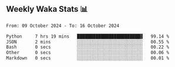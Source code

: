 ## Weekly Waka Stats 📊
<!--START_SECTION:waka-->

```txt
From: 09 October 2024 - To: 16 October 2024

Python     7 hrs 19 mins   ████████████████████████▓   99.14 %
JSON       2 mins          ░░░░░░░░░░░░░░░░░░░░░░░░░   00.55 %
Bash       0 secs          ░░░░░░░░░░░░░░░░░░░░░░░░░   00.22 %
Other      0 secs          ░░░░░░░░░░░░░░░░░░░░░░░░░   00.06 %
Markdown   0 secs          ░░░░░░░░░░░░░░░░░░░░░░░░░   00.01 %
```

<!--END_SECTION:waka-->

<!--

Here are some ideas to get you started:

- 🔭 I’m currently working on (way to add branches committed on)
- 🌱 I’m currently learning Web Frameworks and Machine Learning! (Lisp, JS (react & angular), Python, and __)
- 💬 Ask me about ...
- 📫 How to reach me: 
- 😄 Pronouns: He/Him/His
- ⚡ Fun fact: ...

that-recsys-lab
-->
